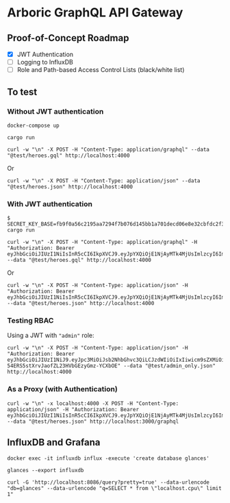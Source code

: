 Arboric GraphQL API Gateway
====

## Proof-of-Concept Roadmap

* [x] JWT Authentication
* [ ] Logging to InfluxDB
* [ ] Role and Path-based Access Control Lists (black/white list)

## To test

### Without JWT authentication

```
docker-compose up
```

```
cargo run
```

```
curl -w "\n" -X POST -H "Content-Type: application/graphql" --data "@test/heroes.gql" http://localhost:4000
```

Or

```
curl -w "\n" -X POST -H "Content-Type: application/json" --data "@test/heroes.json" http://localhost:4000
```

### With JWT authentication

```
$ SECRET_KEY_BASE=fb9f0a56c2195aa7294f7b076d145bb1a701decd06e8e32cbfdc2f3146a11b3637c5b77d2f98ffb5081af31ae180b69bf2b127ff2496f3c252fcaa20c89d1b019a4639fd26056b6136dd327d118c7d833b357d673d4ba79f1997c4d1d47b74549e0b0e827444fe36dcd7411c0a1384140121e099343d074b6a34c9179ed4687d cargo run
```

```
curl -w "\n" -X POST -H "Content-Type: application/graphql" -H "Authorization: Bearer eyJhbGciOiJIUzI1NiIsInR5cCI6IkpXVCJ9.eyJpYXQiOjE1NjAyMTk4MjUsImlzcyI6ImRlbW8uc2hvcmVzdWl0ZS5kZXYiLCJzdWIiOiIxNyJ9.AGHOUJKQ7cOX_buVVbbsIarYfU_C_pwOeoAlhVkNceo" --data "@test/heroes.gql" http://localhost:4000
```

Or

```
curl -w "\n" -X POST -H "Content-Type: application/json" -H "Authorization: Bearer eyJhbGciOiJIUzI1NiIsInR5cCI6IkpXVCJ9.eyJpYXQiOjE1NjAyMTk4MjUsImlzcyI6ImRlbW8uc2hvcmVzdWl0ZS5kZXYiLCJzdWIiOiIxNyJ9.AGHOUJKQ7cOX_buVVbbsIarYfU_C_pwOeoAlhVkNceo" --data "@test/heroes.json" http://localhost:4000
```

### Testing RBAC

Using a JWT with `"admin"` role:

```
curl -w "\n" -X POST -H "Content-Type: application/json" -H "Authorization: Bearer eyJhbGciOiJIUzI1NiJ9.eyJpc3MiOiJsb2NhbGhvc3QiLCJzdWIiOiIxIiwicm9sZXMiOiJhZG1pbiJ9.OWRGbi-54ERS5stXrvJaofZL23HVbGEzyGmz-YCXbOE" --data "@test/admin_only.json" http://localhost:4000
```

### As a Proxy (with Authentication)

```
curl -w "\n" -x localhost:4000 -X POST -H "Content-Type: application/json" -H "Authorization: Bearer eyJhbGciOiJIUzI1NiIsInR5cCI6IkpXVCJ9.eyJpYXQiOjE1NjAyMTk4MjUsImlzcyI6ImRlbW8uc2hvcmVzdWl0ZS5kZXYiLCJzdWIiOiIxNyJ9.AGHOUJKQ7cOX_buVVbbsIarYfU_C_pwOeoAlhVkNceo"  --data "@test/heroes.json" http://localhost:3000/graphql
```

## InfluxDB and Grafana

```
docker exec -it influxdb influx -execute 'create database glances'
```

```
glances --export influxdb
```

```
curl -G 'http://localhost:8086/query?pretty=true' --data-urlencode "db=glances" --data-urlencode "q=SELECT * from \"localhost.cpu\" limit 1"
```

